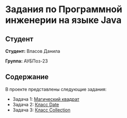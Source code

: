 # Задания по Программной инженерии на языке Java

## Студент

**Студент:** Власов Данила

**Группа:** АУБПоз-23

## Содержание

В проекте представлены следующие задания:
- Задача 1: [Магический квадрат](https://github.com/FryAlt/JavaTasks/blob/main/Task1/src/MagicSquare.java)
- Задача 2: [Класс Date](https://github.com/FryAlt/JavaTasks/blob/main/Task2/src/ClassDate.java)
- Задача 3: [Класс Collection](https://github.com/FryAlt/JavaTasks/blob/main/Task3/src/ClassCollection.java)